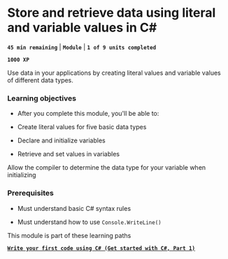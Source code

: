 # Store and retrieve data using literal and variable values in C#

**`45 min remaining`** | **`Module`** | **`1 of 9 units completed`**

**`1000 XP`**

Use data in your applications by creating literal values and variable values of different data types.

### Learning objectives

- After you complete this module, you'll be able to:

- Create literal values for five basic data types

- Declare and initialize variables

- Retrieve and set values in variables

Allow the compiler to determine the data type for your variable when initializing

### Prerequisites

- Must understand basic C# syntax rules

- Must understand how to use `Console.WriteLine()`

This module is part of these learning paths

[**`Write your first code using C# (Get started with C#, Part 1)`**](https://learn.microsoft.com/en-us/training/paths/get-started-c-sharp-part-1/)

